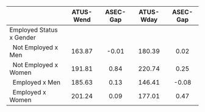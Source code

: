 
|                      |    ATUS-Wend |     ASEC-Gap |    ATUS-Wday |     ASEC-Gap |
| -------------------- | :----------: | :----------: | :----------: | :----------: |
| Employed Status x Gender |              |              |              |              |
| &nbsp;&nbsp;Not Employed x Men |       163.87 |        -0.01 |       180.39 |         0.02 |
| &nbsp;&nbsp;Not Employed x Women |       191.81 |         0.84 |       220.74 |         0.25 |
| &nbsp;&nbsp;Employed x Men |       185.63 |         0.13 |       146.41 |        -0.08 |
| &nbsp;&nbsp;Employed x Women |       201.24 |         0.09 |       177.01 |         0.47 |


